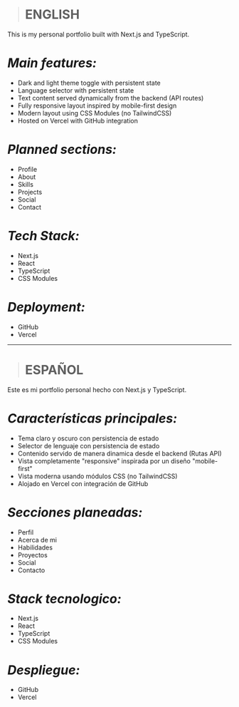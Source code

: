 > # ENGLISH
This is my personal portfolio built with Next.js and TypeScript.

# *Main features:*
- Dark and light theme toggle with persistent state
- Language selector with persistent state
- Text content served dynamically from the backend (API routes)
- Fully responsive layout inspired by mobile-first design
- Modern layout using CSS Modules (no TailwindCSS)
- Hosted on Vercel with GitHub integration

# *Planned sections:*
- Profile
- About
- Skills
- Projects
- Social
- Contact

# *Tech Stack:*
- Next.js
- React
- TypeScript
- CSS Modules

# *Deployment:*
- GitHub
- Vercel
  
---

> # ESPAÑOL
Este es mi portfolio personal hecho con Next.js y TypeScript.

# *Características principales:*
- Tema claro y oscuro con persistencia de estado
- Selector de lenguaje con persistencia de estado
- Contenido servido de manera dinamica desde el backend (Rutas API)
- Vista completamente "responsive" inspirada por un diseño "mobile-first"
- Vista moderna usando módulos CSS (no TailwindCSS)
- Alojado en Vercel con integración de GitHub

# *Secciones planeadas:*
- Perfil
- Acerca de mi
- Habilidades
- Proyectos
- Social
- Contacto

# *Stack tecnologico:*
- Next.js
- React
- TypeScript
- CSS Modules

# *Despliegue:*
- GitHub
- Vercel